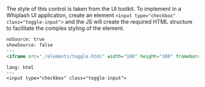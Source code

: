 The style of this control is taken from the UI toolkit. To implement in a Whiplash UI application, create an element `<input type="checkbox" class="toggle-input">` and the JS will create the required HTML structure to facilitate the complex styling of the element.

```html
noSource: true
showSource: false
---
<iframe src="./elements/toggle.html" width="100" height="100" frameborder="0"> </iframe>
```

```code
lang: html
---
<input type="checkbox" class="toggle-input">
```